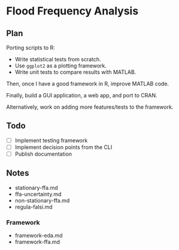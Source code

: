 # Flood Frequency Analysis

## Plan

Porting scripts to R:

- Write statistical tests from scratch.
- Use `ggplot2` as a plotting framework.
- Write unit tests to compare results with MATLAB.

Then, once I have a good framework in R, improve MATLAB code.

Finally, build a GUI application, a web app, and port to CRAN.

Alternatively, work on adding more features/tests to the framework.

## Todo

- [ ] Implement testing framework
- [ ] Implement decision points from the CLI
- [ ] Publish documentation

## Notes

- stationary-ffa.md
- ffa-uncertainty.md
- non-stationary-ffa.md
- regula-falsi.md

### Framework

- framework-eda.md
- framework-ffa.md

